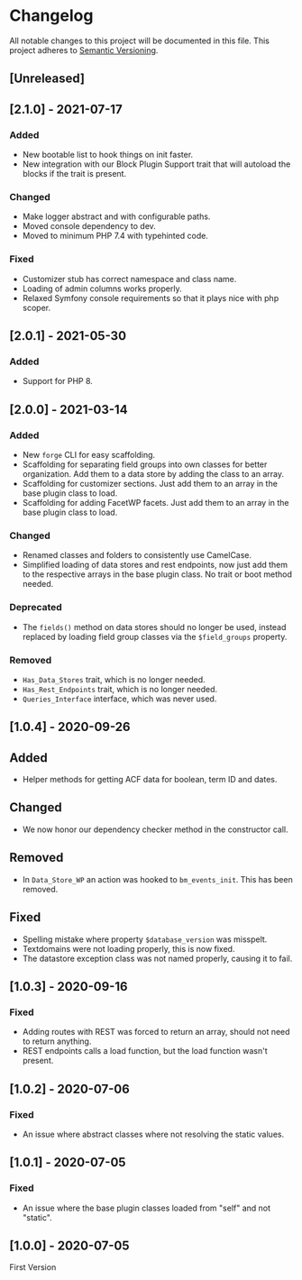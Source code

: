 # Changelog

All notable changes to this project will be documented in this file. This project adheres to [Semantic Versioning](https://semver.org/spec/v2.0.0.html).

## [Unreleased]

## [2.1.0] - 2021-07-17

### Added

- New bootable list to hook things on init faster.
- New integration with our Block Plugin Support trait that will autoload the blocks if the trait is present.

### Changed

- Make logger abstract and with configurable paths.
- Moved console dependency to dev.
- Moved to minimum PHP 7.4 with typehinted code.

### Fixed

- Customizer stub has correct namespace and class name.
- Loading of admin columns works properly.
- Relaxed Symfony console requirements so that it plays nice with php scoper.

## [2.0.1] - 2021-05-30

### Added

- Support for PHP 8.

## [2.0.0] - 2021-03-14

### Added

- New `forge` CLI for easy scaffolding.
- Scaffolding for separating field groups into own classes for better organization. Add them to a data store by adding the class to an array.
- Scaffolding for customizer sections. Just add them to an array in the base plugin class to load.
- Scaffolding for adding FacetWP facets. Just add them to an array in the base plugin class to load.

### Changed

- Renamed classes and folders to consistently use CamelCase.
- Simplified loading of data stores and rest endpoints, now just add them to the respective arrays in the base plugin class. No trait or boot method needed.

### Deprecated

- The `fields()` method on data stores should no longer be used, instead replaced by loading field group classes via the `$field_groups` property.

### Removed

- `Has_Data_Stores` trait, which is no longer needed.
- `Has_Rest_Endpoints` trait, which is no longer needed.
- `Queries_Interface` interface, which was never used.

## [1.0.4] - 2020-09-26

## Added

- Helper methods for getting ACF data for boolean, term ID and dates.

## Changed

- We now honor our dependency checker method in the constructor call.

## Removed

- In `Data_Store_WP` an action was hooked to `bm_events_init`. This has been removed.

## Fixed

- Spelling mistake where property `$database_version` was misspelt.
- Textdomains were not loading properly, this is now fixed.
- The datastore exception class was not named properly, causing it to fail.

## [1.0.3] - 2020-09-16

### Fixed

- Adding routes with REST was forced to return an array, should not need to return anything.
- REST endpoints calls a load function, but the load function wasn't present.

## [1.0.2] - 2020-07-06

### Fixed

- An issue where abstract classes where not resolving the static values.

## [1.0.1] - 2020-07-05

### Fixed

- An issue where the base plugin classes loaded from "self" and not "static".

## [1.0.0] - 2020-07-05

First Version
